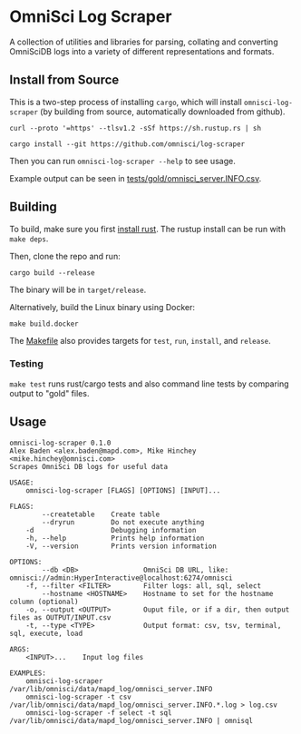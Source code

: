 # OmniSci Log Scraper

A collection of utilities and libraries for parsing, collating and converting
OmniSciDB logs into a variety of different representations and formats.


## Install from Source

This is a two-step process of installing `cargo`, which will
install `omnisci-log-scraper` (by building from source, automatically downloaded from github).

```
curl --proto '=https' --tlsv1.2 -sSf https://sh.rustup.rs | sh

cargo install --git https://github.com/omnisci/log-scraper
```

Then you can run `omnisci-log-scraper --help` to see usage.

Example output can be seen in [tests/gold/omnisci_server.INFO.csv](tests/gold/omnisci_server.INFO.csv).


## Building

To build, make sure you first [install rust](https://www.rust-lang.org/tools/install).
The rustup install can be run with `make deps`.

Then, clone the repo and run:

```
cargo build --release
```

The binary will be in `target/release`. 

Alternatively, build the Linux binary using Docker:

```
make build.docker
```

The [Makefile](Makefile) also provides targets for `test`, `run`, `install`, and `release`.


### Testing

`make test` runs rust/cargo tests and also command line tests by comparing output to "gold" files.


## Usage

```
omnisci-log-scraper 0.1.0
Alex Baden <alex.baden@mapd.com>, Mike Hinchey <mike.hinchey@omnisci.com>
Scrapes OmniSci DB logs for useful data

USAGE:
    omnisci-log-scraper [FLAGS] [OPTIONS] [INPUT]...

FLAGS:
        --createtable    Create table
        --dryrun         Do not execute anything
    -d                   Debugging information
    -h, --help           Prints help information
    -V, --version        Prints version information

OPTIONS:
        --db <DB>                OmniSci DB URL, like: omnisci://admin:HyperInteractive@localhost:6274/omnisci
    -f, --filter <FILTER>        Filter logs: all, sql, select
        --hostname <HOSTNAME>    Hostname to set for the hostname column (optional)
    -o, --output <OUTPUT>        Ouput file, or if a dir, then output files as OUTPUT/INPUT.csv
    -t, --type <TYPE>            Output format: csv, tsv, terminal, sql, execute, load

ARGS:
    <INPUT>...    Input log files

EXAMPLES:
    omnisci-log-scraper /var/lib/omnisci/data/mapd_log/omnisci_server.INFO
    omnisci-log-scraper -t csv /var/lib/omnisci/data/mapd_log/omnisci_server.INFO.*.log > log.csv
    omnisci-log-scraper -f select -t sql /var/lib/omnisci/data/mapd_log/omnisci_server.INFO | omnisql
```
